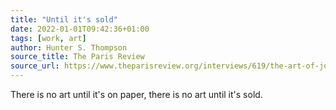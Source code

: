 ```yaml
---
title: "Until it's sold"
date: 2022-01-01T09:42:36+01:00
tags: [work, art]
author: Hunter S. Thompson
source_title: The Paris Review
source_url: https://www.theparisreview.org/interviews/619/the-art-of-journalism-no-1-hunter-s-thompson
---
```


There is no art until it's on paper, there is no art until it's sold.
